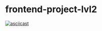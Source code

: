 # frontend-project-lvl2

[![asciicast](https://asciinema.org/a/dsCITe9ArxYP4DmqxP9rndpQU.svg)](https://asciinema.org/a/dsCITe9ArxYP4DmqxP9rndpQU)